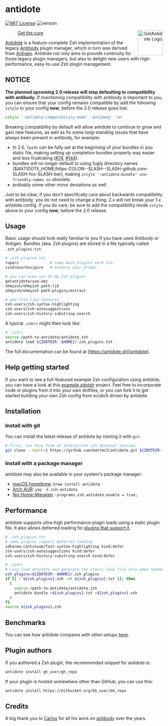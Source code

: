 # antidote

[![MIT License](https://img.shields.io/badge/license-MIT-007EC7.svg)](/LICENSE)
![version](https://img.shields.io/badge/version-v2.0.0-df5e88)

<a title="GetAntidote"
   href="https://antidote.sh"
   align="right">
<img align="right"
     height="80"
     alt="GetAntidote Logo"
     src="https://avatars.githubusercontent.com/u/101279220?s=80&v=4">
</a>

> [Get the cure][antidote]</blockquote>

[Antidote][antidote] is a feature-complete Zsh implementation of the legacy
[Antibody][antibody] plugin manager, which in turn was derived from [Antigen][antigen].
Antidote not only aims to provide continuity for those legacy plugin managers, but also
to delight new users with high-performance, easy-to-use Zsh plugin management.

## NOTICE

**The planned upcoming 2.0 release will stop defaulting to compatibility with
antibody.** If maintaining compatibility with antibody is important to you, you can
ensure that your config remains compatible by add the following `zstyle` to your config
**now**, before the 2.0 release goes live:

```zsh
zstyle ':antidote:compatibility-mode' 'antibody' 'on'
```

Breaking compatibility by default will allow antidote to continue to grow and gain new
features, as well as fix some long-standing issues that have always been present in
antibody, for example:

- In 2.0, `fpath` can be fully set at the beginning of your bundles in you static file,
  making setting up completion bundles properly way easier and less frustrating
  ([#74](https://github.com/mattmc3/antidote/discussions/74),
  [#144](https://github.com/mattmc3/antidote/issues/144)).
- bundles will no longer default to using fugly directory names
  ($ANTIDOTE_HOME/https-COLON--SLASH--SLASH-github.com-SLASH-foo-SLASH-bar), making
  `zstyle ':antidote:bundle' use-friendly-names on` obsolete.
- probably some other minor deviations as well

Just to be clear, if you don't specifically care about backwards compatibility with
antibody, you do not need to change a thing. 2.x will not break your 1.x antidote
config. If you do care, be sure to add the compatibility mode `zstyle` above to your
config **now**, before the 2.0 release.

## Usage

Basic usage should look really familiar to you if you have used Antibody or Antigen.
Bundles (aka: Zsh plugins) are stored in a file typically called `.zsh_plugins.txt`.

```zsh
# .zsh_plugins.txt
rupa/z              # some bash plugins work too
sindresorhus/pure   # enhance your prompt

# you can even use Oh My Zsh plugins
getantidote/use-omz
ohmyzsh/ohmyzsh path:lib
ohmyzsh/ohmyzsh path:plugins/extract

# add fish-like features
zsh-users/zsh-syntax-highlighting
zsh-users/zsh-autosuggestions
zsh-users/zsh-history-substring-search
```

A typical `.zshrc` might then look like:

```zsh
# .zshrc
source /path-to-antidote/antidote.zsh
antidote load ${ZDOTDIR:-$HOME}/.zsh_plugins.txt
```

The full documentation can be found at [https://antidote.sh][antidote].

## Help getting started

If you want to see a full-featured example Zsh configuration using antidote, you can
have a look at this [example zdotdir](https://github.com/getantidote/zdotdir) project.
Feel free to incorporate code or plugins from it into your own dotfiles, or you can fork
it to get started building your own Zsh config from scratch driven by antidote.

## Installation

### Install with git

You can install the latest release of antidote by cloning it with `git`:

```zsh
# first, run this from an interactive zsh terminal session:
git clone --depth=1 https://github.com/mattmc3/antidote.git ${ZDOTDIR:-$HOME}/.antidote
```

### Install with a package manager

antidote may also be available in your system's package manager:

- [macOS homebrew](https://formulae.brew.sh/formula/antidote): `brew install antidote`
- [Arch AUR](https://aur.archlinux.org/packages/zsh-antidote): `yay -S zsh-antidote`
- [Nix Home-Manager](https://mipmip.github.io/home-manager-option-search/?query=antidote) : `programs.zsh.antidote.enable = true;`

## Performance

antidote supports ultra-high performance plugin loads using a static plugin file.
It also allows deferred loading for [plugins that support it](https://github.com/romkatv/zsh-defer#caveats).

```zsh
# .zsh_plugins.txt
# some plugins support deferred loading
zdharma-continuum/fast-syntax-highlighting kind:defer
zsh-users/zsh-autosuggestions kind:defer
zsh-users/zsh-history-substring-search kind:defer
```

```zsh
# .zshrc
# Lazy-load antidote and generate the static load file only when needed
zsh_plugins=${ZDOTDIR:-$HOME}/.zsh_plugins
if [[ ! ${zsh_plugins}.zsh -nt ${zsh_plugins}.txt ]]; then
  (
    source /path-to-antidote/antidote.zsh
    antidote bundle <${zsh_plugins}.txt >${zsh_plugins}.zsh
  )
fi
source ${zsh_plugins}.zsh
```

## Benchmarks

You can see how antidote compares with other setups [here][benchmarks].

## Plugin authors

If you authored a Zsh plugin, the recommended snippet for antidote is:

```zsh
antidote install gh_user/gh_repo
```

If your plugin is hosted somewhere other than GitHub, you can use this:

```zsh
antidote install https://bitbucket.org/bb_user/bb_repo
```

## Credits

A big thank you to [Carlos](https://github.com/caarlos0) for all his work on
[antibody] over the years.

[antigen]:        https://github.com/zsh-users/antigen
[antibody]:       https://github.com/getantibody/antibody
[antidote]:       https://antidote.sh
[benchmarks]:     https://github.com/romkatv/zsh-bench/blob/master/doc/linux-desktop.md
[zsh]:            https://www.zsh.org
